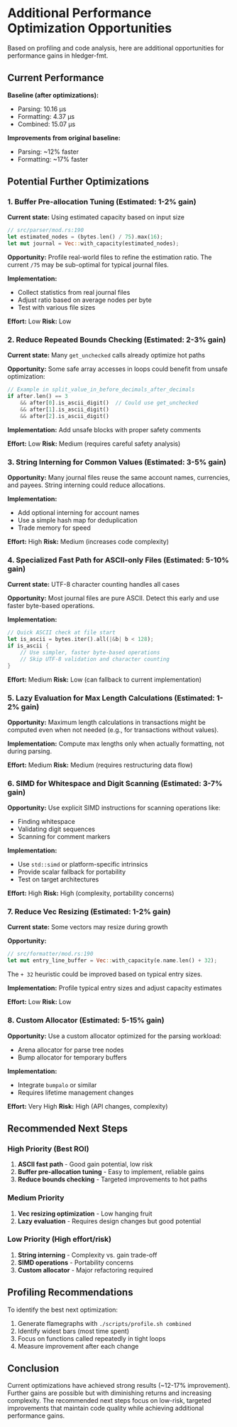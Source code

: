 # Additional Performance Optimization Opportunities

Based on profiling and code analysis, here are additional opportunities for
performance gains in hledger-fmt.

## Current Performance

**Baseline (after optimizations):**

- Parsing: 10.16 µs
- Formatting: 4.37 µs
- Combined: 15.07 µs

**Improvements from original baseline:**

- Parsing: ~12% faster
- Formatting: ~17% faster

## Potential Further Optimizations

### 1. Buffer Pre-allocation Tuning (Estimated: 1-2% gain)

**Current state:** Using estimated capacity based on input size

```rust
// src/parser/mod.rs:190
let estimated_nodes = (bytes.len() / 75).max(16);
let mut journal = Vec::with_capacity(estimated_nodes);
```

**Opportunity:** Profile real-world files to refine the estimation ratio. The
current `/75` may be sub-optimal for typical journal files.

**Implementation:**

- Collect statistics from real journal files
- Adjust ratio based on average nodes per byte
- Test with various file sizes

**Effort:** Low
**Risk:** Low

### 2. Reduce Repeated Bounds Checking (Estimated: 2-3% gain)

**Current state:** Many `get_unchecked` calls already optimize hot paths

**Opportunity:** Some safe array accesses in loops could benefit from unsafe
optimization:

```rust
// Example in split_value_in_before_decimals_after_decimals
if after.len() == 3
    && after[0].is_ascii_digit()  // Could use get_unchecked
    && after[1].is_ascii_digit()
    && after[2].is_ascii_digit()
```

**Implementation:** Add unsafe blocks with proper safety comments

**Effort:** Low
**Risk:** Medium (requires careful safety analysis)

### 3. String Interning for Common Values (Estimated: 3-5% gain)

**Opportunity:** Many journal files reuse the same account names, currencies,
and payees. String interning could reduce allocations.

**Implementation:**

- Add optional interning for account names
- Use a simple hash map for deduplication
- Trade memory for speed

**Effort:** High
**Risk:** Medium (increases code complexity)

### 4. Specialized Fast Path for ASCII-only Files (Estimated: 5-10% gain)

**Current state:** UTF-8 character counting handles all cases

**Opportunity:** Most journal files are pure ASCII. Detect this early and use
faster byte-based operations.

**Implementation:**

```rust
// Quick ASCII check at file start
let is_ascii = bytes.iter().all(|&b| b < 128);
if is_ascii {
    // Use simpler, faster byte-based operations
    // Skip UTF-8 validation and character counting
}
```

**Effort:** Medium
**Risk:** Low (can fallback to current implementation)

### 5. Lazy Evaluation for Max Length Calculations (Estimated: 1-2% gain)

**Opportunity:** Maximum length calculations in transactions might be computed
even when not needed (e.g., for transactions without values).

**Implementation:** Compute max lengths only when actually formatting, not
during parsing.

**Effort:** Medium
**Risk:** Medium (requires restructuring data flow)

### 6. SIMD for Whitespace and Digit Scanning (Estimated: 3-7% gain)

**Opportunity:** Use explicit SIMD instructions for scanning operations like:

- Finding whitespace
- Validating digit sequences
- Scanning for comment markers

**Implementation:**

- Use `std::simd` or platform-specific intrinsics
- Provide scalar fallback for portability
- Test on target architectures

**Effort:** High
**Risk:** High (complexity, portability concerns)

### 7. Reduce Vec Resizing (Estimated: 1-2% gain)

**Current state:** Some vectors may resize during growth

**Opportunity:**

```rust
// src/formatter/mod.rs:190
let mut entry_line_buffer = Vec::with_capacity(e.name.len() + 32);
```

The `+ 32` heuristic could be improved based on typical entry sizes.

**Implementation:** Profile typical entry sizes and adjust capacity estimates

**Effort:** Low
**Risk:** Low

### 8. Custom Allocator (Estimated: 5-15% gain)

**Opportunity:** Use a custom allocator optimized for the parsing workload:

- Arena allocator for parse tree nodes
- Bump allocator for temporary buffers

**Implementation:**

- Integrate `bumpalo` or similar
- Requires lifetime management changes

**Effort:** Very High
**Risk:** High (API changes, complexity)

## Recommended Next Steps

### High Priority (Best ROI)

1. **ASCII fast path** - Good gain potential, low risk
2. **Buffer pre-allocation tuning** - Easy to implement, reliable gains
3. **Reduce bounds checking** - Targeted improvements to hot paths

### Medium Priority

1. **Vec resizing optimization** - Low hanging fruit
2. **Lazy evaluation** - Requires design changes but good potential

### Low Priority (High effort/risk)

1. **String interning** - Complexity vs. gain trade-off
2. **SIMD operations** - Portability concerns
3. **Custom allocator** - Major refactoring required

## Profiling Recommendations

To identify the best next optimization:

1. Generate flamegraphs with `./scripts/profile.sh combined`
2. Identify widest bars (most time spent)
3. Focus on functions called repeatedly in tight loops
4. Measure improvement after each change

## Conclusion

Current optimizations have achieved strong results (~12-17% improvement).
Further gains are possible but with diminishing returns and increasing
complexity. The recommended next steps focus on low-risk, targeted
improvements that maintain code quality while achieving additional
performance gains.
